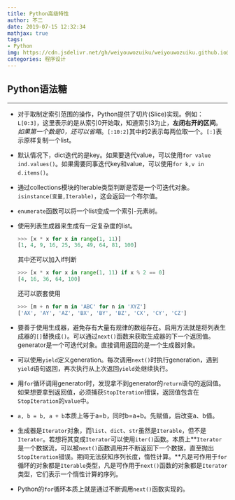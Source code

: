 ```yaml
---
title: Python高级特性
author: 不二
date: 2019-07-15 12:32:34
mathjax: true
tags: 
- Python
img: https://cdn.jsdelivr.net/gh/weiyouwozuiku/weiyouwozuiku.github.io@src/source/_posts/PageImg/程序设计/python4.jpg
categories: 程序设计
---
```


## Python语法糖

---

- 对于取制定索引范围的操作，Python提供了切片(Slice)实现。例如：`L[0:3]`，这里表示的是从索引0开始取，知道索引3为止，**左闭右开的区间**。*如果第一个数是0，还可以省略*。`[:10:2]`其中的2表示每两位取一个。`[:]`表示原样复制一个list。

- 默认情况下，dict迭代的是key。如果要迭代value，可以使用`for value ind.values()`。如果需要同事迭代key和value，可以使用`for k,v in d.items()`。

  <!-- more -->

- 通过collections模块的Iterable类型判断是否是一个可迭代对象。`isinstance(变量,Iterable)`，这会返回一个布尔值。

- `enumerate`函数可以将一个list变成一个索引-元素树。

- 使用列表生成器来生成有一定复杂度的list。

  ```Python
  >>> [x * x for x in range(1, 11)]
  [1, 4, 9, 16, 25, 36, 49, 64, 81, 100]
  ```

  其中还可以加入if判断

  ```Python
  >>> [x * x for x in range(1, 11) if x % 2 == 0]
  [4, 16, 36, 64, 100]
  ```

  还可以嵌套使用

  ```Python
  >>> [m + n for m in 'ABC' for n in 'XYZ']
  ['AX', 'AY', 'AZ', 'BX', 'BY', 'BZ', 'CX', 'CY', 'CZ']
  ```

- 要善于使用生成器，避免存有大量有规律的数组存在。启用方法就是将列表生成器的`[]`替换成`()`。可以通过`next()`函数来获取生成器的下一个返回值。generator是一个可迭代对象。直接调用返回的是一个生成器对象。

- 可以使用`yield`定义generation。每次调用`next()`时执行generation，遇到`yield`语句返回，再次执行从上次返回`yield`处继续执行。

- 用`for`循环调用generator时，发现拿不到generator的`return`语句的返回值。如果想要拿到返回值，必须捕获`StopIteration`错误，返回值包含在`StopIteration`的`value`中。

- `a, b = b, a + b`本质上等于a=b，同时b=a+b。先赋值，后改变a、b值。

- 生成器是`Iterator`对象，而`list`、`dict`、`str`虽然是`Iterable`，但不是`Iterator`。若想将其变成`Iterator`可以使用`iter()`函数。本质上**`Iterator`是一个数据流，可以被`next()`函数调用并不断返回下一个数据，直至抛出`StopIteration`错误。期间无法获知序列长度，惰性计算。**凡是可作用于`for`循环的对象都是`Iterable`类型，凡是可作用于`next()`函数的对象都是`Iterator`类型，它们表示一个惰性计算的序列。

- Python的`for`循环本质上就是通过不断调用`next()`函数实现的。
